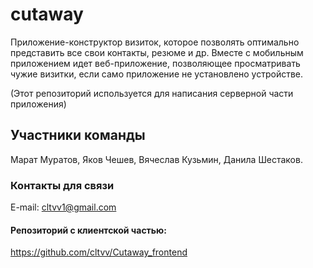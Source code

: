 # cutaway

Приложение-конструктор визиток, которое позволять оптимально представить все свои контакты, резюме и др.
Вместе с мобильным приложением идет веб-приложение, позволяющее просматривать чужие визитки, если само приложение не установлено устройстве.

(Этот репозиторий используется для написания серверной части приложения)
## Участники команды

Марат Муратов, Яков Чешев, Вячеслав Кузьмин,  Данила Шестаков.

### Контакты для связи

 E-mail: cltvv1@gmail.com
 
 
#### Репозиторий с клиентской частью:
https://github.com/cltvv/Cutaway_frontend
